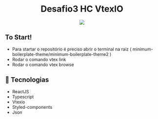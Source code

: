 <h1 align="center"> 
  Desafio3 HC VtexIO
</h1>
           
           
<p align="center">
  <img src="minimum-boilerplate-theme/minimum-boilerplate-theme2/assets/Animação.gif">
</p>

<h2> To Start! </h2>

- Para startar o repositório é preciso abrir o terminal na raiz ( minimum-boilerplate-theme/minimum-boilerplate-theme2 ) 
- Rodar o comando vtex link
- Rodar o comando vtex browse

##

<h2> 🚀 Tecnologias </h2>

- ReactJS
- Typescript
- Vtexio
- Styled-components
- Json
